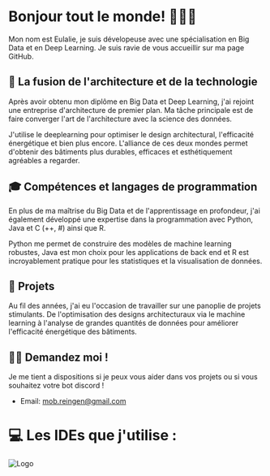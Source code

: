 
# Bonjour tout le monde! 👩🏻‍💻

Mon nom est Eulalie, je suis dévelopeuse avec une spécialisation en Big Data et en Deep Learning. Je suis ravie de vous accueillir sur ma page GitHub.

## 🏢 La fusion de l'architecture et de la technologie

Après avoir obtenu mon diplôme en Big Data et Deep Learning, j'ai rejoint une entreprise d'architecture de premier plan. Ma tâche principale est de faire converger l'art de l'architecture avec la science des données.

J'utilise le deeplearning pour optimiser le design architectural, l'efficacité énergétique et bien plus encore. L'alliance de ces deux mondes permet d'obtenir des bâtiments plus durables, efficaces et esthétiquement agréables a regarder.

## 🎓 Compétences et langages de programmation

En plus de ma maîtrise du Big Data et de l'apprentissage en profondeur, j'ai également développé une expertise dans la programmation avec Python, Java et C (++, #) ainsi que R.

Python me permet de construire des modèles de machine learning robustes, Java est mon choix pour les applications de back end et R est incroyablement pratique pour les statistiques et la visualisation de données.

## 💼 Projets 

Au fil des années, j'ai eu l'occasion de travailler sur une panoplie de projets stimulants. De l'optimisation des designs architecturaux via le machine learning à l'analyse de grandes quantités de données pour améliorer l'efficacité énergétique des bâtiments.

## 🙌🏻  Demandez moi !

Je me tient a dispositions si je peux vous aider dans vos projets ou si vous souhaitez votre bot discord ! 

- Email: mob.reingen@gmail.com

# 💻 Les IDEs que j'utilise : 


![Logo](https://cdn.icon-icons.com/icons2/2389/PNG/512/jetbrains_logo_icon_145150.png)

